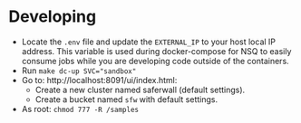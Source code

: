 # Developing

- Locate the `.env` file and update the `EXTERNAL_IP` to your host local IP address. This variable is used during docker-compose for NSQ to easily consume jobs while you are developing code outside of the containers.
- Run `make dc-up SVC="sandbox"`
- Go to: http://localhost:8091/ui/index.html:
    - Create a new cluster named saferwall (default settings).
    - Create a bucket named `sfw` with default settings.
- As root: `chmod 777 -R /samples`
